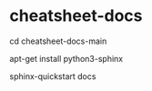 # cheatsheet-docs

cd cheatsheet-docs-main

apt-get install python3-sphinx

sphinx-quickstart docs


